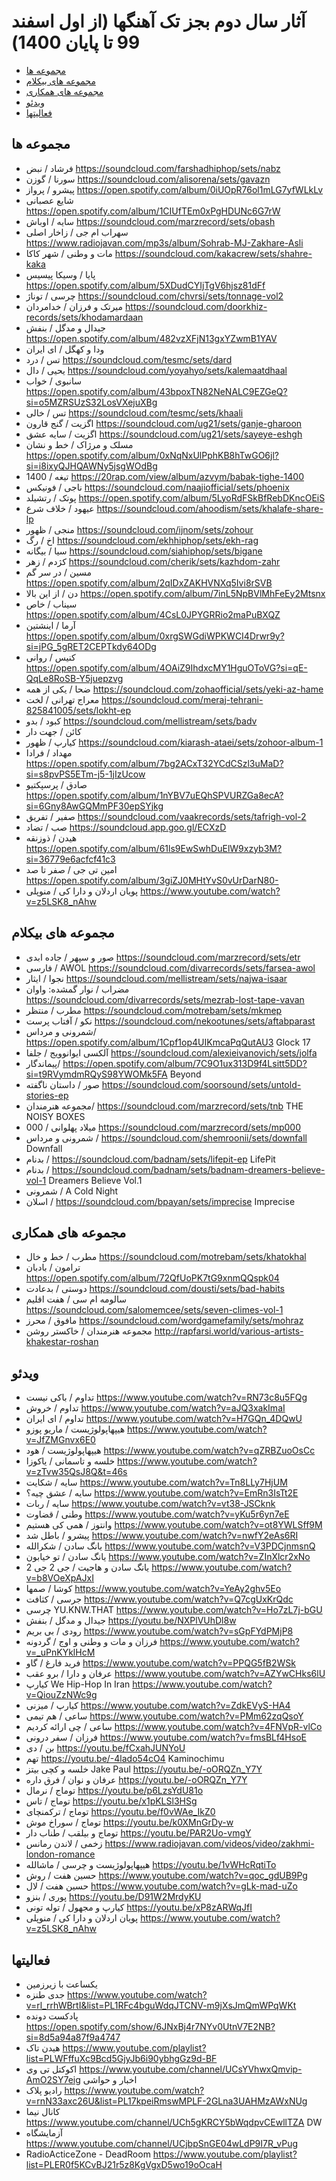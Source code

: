 # آثار سال دوم بجز تک آهنگها (از اول اسفند 99 تا پایان 1400)
- [مجموعه ها](#مجموعه-ها)
- [مجموعه های بیکلام](#مجموعه-های-بیکلام)
- [مجموعه های همکاری](#مجموعه-های-همکاری)
- [ویدئو](#ویدئو)
- [فعالیتها](#فعالیتها)

## مجموعه ها
- فرشاد / نبض		https://soundcloud.com/farshadhiphop/sets/nabz
- سورنا / گوزن		https://soundcloud.com/alisorena/sets/gavazn
- پیشرو / پرواز		https://open.spotify.com/album/0iUOpR76ol1mLG7yfWLkLv
- شایع عصبانی	https://open.spotify.com/album/1CIUfTEm0xPgHDUNc6G7rW
- سایه / اوباش		https://soundcloud.com/marzrecord/sets/obash
- سهراب ام جی / زاخار اصلی	https://www.radiojavan.com/mp3s/album/Sohrab-MJ-Zakhare-Asli
- مات و وطنی / شهر کاکا	https://soundcloud.com/kakacrew/sets/shahre-kaka
- پایا / وسیکا پیسیس		https://open.spotify.com/album/5XDudCYIjTgV6hjsz81dFf
- چرسی / توناژ	https://soundcloud.com/chvrsi/sets/tonnage-vol2
- میرتک و فرزان / خدامردان		https://soundcloud.com/doorkhiz-records/sets/khodamardaan
- جیدال و مدگل / بنفش 	https://open.spotify.com/album/482vzXFjN13gxYZwmB1YAV
- ودا و کهگل / 	ای ایران
- تس / درد		https://soundcloud.com/tesmc/sets/dard
- یحیی / دال		https://soundcloud.com/yoyahyo/sets/kalemaatdhaal
- سانبوی / خواب		https://open.spotify.com/album/43bpoxTN82NeNALC9EZGeQ?si=o5MZRSUzS32LosVXejuXBg
- تس / خالی		https://soundcloud.com/tesmc/sets/khaali
- اگزیت / گنج قارون		https://soundcloud.com/ug21/sets/ganje-gharoon
- اگزیت / سایه عشق		https://soundcloud.com/ug21/sets/sayeye-eshgh
- مسلک و مرژاک / خط و نشان	https://open.spotify.com/album/0xNqNxUlPphKB8hTwGO6jl?si=i8ixyQJHQAWNy5jsgWOdBg
- تیغه / 1400	https://20rap.com/view/album/azvym/babak-tighe-1400
- ناجی / فونیکس https://soundcloud.com/naajiofficial/sets/phoenix 
- پوتک / رتشیلد https://open.spotify.com/album/5LyoRdFSkBfRebDKncOEiS 
- عیهود / خلاف شرع		https://soundcloud.com/ahoodism/sets/khalafe-share-lp
- منجی / ظهور	https://soundcloud.com/ijnom/sets/zohour
- اخ / رگ	https://soundcloud.com/ekhhiphop/sets/ekh-rag
- سیا / بیگانه	https://soundcloud.com/siahiphop/sets/bigane
- کژدم / زهر		https://soundcloud.com/cherik/sets/kazhdom-zahr
- مسین / در سر گم		https://open.spotify.com/album/2qIDxZAKHVNXq5Ivi8rSVB
- دن / از این بالا		https://open.spotify.com/album/7inL5NpBVlMhFeEy2Mtsnx
- سیناب / خاص		https://open.spotify.com/album/4CsL0JPYGRRio2maPuBXQZ
- آرما / اینشتین		https://open.spotify.com/album/0xrgSWGdiWPKWCI4Drwr9y?si=jPG_5gRET2CEPTkdy64ODg
- کنیس / روانی		https://open.spotify.com/album/4OAiZ9IhdxcMY1HguOToVG?si=qE-QqLe8RoSB-Y5juepzvg
- ضحا / یکی از همه	https://soundcloud.com/zohaofficial/sets/yeki-az-hame
- معراج تهرانی / لخت	https://soundcloud.com/meraj-tehrani-825841005/sets/lokht-ep
- کبود / بدو	https://soundcloud.com/mellistream/sets/badv
- کائن / جهت دار 
- کیارپ / ظهور  https://soundcloud.com/kiarash-ataei/sets/zohoor-album-1 
- مهداد / فرادا  https://open.spotify.com/album/7bg2ACxT32YCdCSzl3uMaD?si=s8pvPS5ETm-j5-1jIzUcow
- صادق / پرسپکتیو  https://open.spotify.com/album/1nYBV7uEQhSPVURZGa8ecA?si=6Gny8AwGQMmPF30epSYjkg 
- صفیر / تفریق  https://soundcloud.com/vaakrecords/sets/tafrigh-vol-2
- صب / تضاد https://soundcloud.app.goo.gl/ECXzD
- هیدن / ذوزنقه https://open.spotify.com/album/61ls9EwSwhDuElW9xzyb3M?si=36779e6acfcf41c3
- امین تی جی / صفر تا صد https://open.spotify.com/album/3giZJ0MHtYvS0vUrDarN80- 
- پویان اردلان و دارا کی / منوپلی https://www.youtube.com/watch?v=z5LSK8_nAhw 

## مجموعه های بیکلام 		
- صور و سپهر / جاده ابدی	https://soundcloud.com/marzrecord/sets/etr
- فارسی / AWOL		https://soundcloud.com/divarrecords/sets/farsea-awol
- نجوا / ایثار		https://soundcloud.com/mellistream/sets/najwa-isaar
- مضراب / نوار گمشده: واوان		https://soundcloud.com/divarrecords/sets/mezrab-lost-tape-vavan
- مطرب / منتظر	https://soundcloud.com/motrebam/sets/mkmep
- نکو / آفتاب پرست	https://soundcloud.com/nekootunes/sets/aftabparast
- شمرونی و مرداس/ 			https://open.spotify.com/album/1Cpf1op4UIKmcaPqQutAU3 Glock 17
- آلکسی ایوانوویج / جلفا	https://soundcloud.com/alexieivanovich/sets/jolfa
- پیماندگار/	https://open.spotify.com/album/7C9O1ux313D9f4Lsitt5DD?si=t9RVymdmRQyS98YWOMk5FA   Beyond
- صور / داستان ناگفته	https://soundcloud.com/soorsound/sets/untold-stories-ep
- مجموعه هنرمندان/ 		https://soundcloud.com/marzrecord/sets/tnb THE NOISY BOXES
- میلاد پهلوانی / 000	https://soundcloud.com/marzrecord/sets/mp000
- شمرونی و مرداس /  https://soundcloud.com/shemroonii/sets/downfall  Downfall
- بدنام / https://soundcloud.com/badnam/sets/lifepit-ep LifePit 
- بدنام / https://soundcloud.com/badnam/sets/badnam-dreamers-believe-vol-1 Dreamers Believe Vol.1
- شمرونی / A Cold Night
- اسلان /  https://soundcloud.com/bpayan/sets/imprecise Imprecise 

## مجموعه های همکاری
- مطرب / خط و خال	https://soundcloud.com/motrebam/sets/khatokhal
- ترامون / بادبان	https://open.spotify.com/album/72QfUoPK7tG9xnmQQspk04
- دوستی / بدعادت	https://soundcloud.com/dousti/sets/bad-habits
- سالومه ام سی / هفت اقلیم	https://soundcloud.com/salomemcee/sets/seven-climes-vol-1
- مافوق / محرز	https://soundcloud.com/wordgamefamily/sets/mohraz
- مجموعه هنرمندان / خاکستر روشن		http://rapfarsi.world/various-artists-khakestar-roshan


## ویدئو
- تداوم / باکی نیست	https://www.youtube.com/watch?v=RN73c8u5FQg
- تداوم / خروش	https://www.youtube.com/watch?v=aJQ3xakImaI
- تداوم / ای ایران	https://www.youtube.com/watch?v=H7GQn_4DQwU
- هیپهاپولوژیست / ماریو پوزو	https://www.youtube.com/watch?v=JfZMGnvx6E0
- هیپهاپولوژیست / هود	https://www.youtube.com/watch?v=qZRBZuoOsCc
- خلسه و تاسمانی / یاکوزا	https://www.youtube.com/watch?v=zTvw35QsJ8Q&t=46s
- سایه / شکایت	https://www.youtube.com/watch?v=Tn8LLy7HjUM
- سایه / عشق چیه؟	https://www.youtube.com/watch?v=EmRn3IsTt2E
- سایه / ربات	https://www.youtube.com/watch?v=vt38-JSCknk
- وطنی / قضاوت	https://www.youtube.com/watch?v=yKu5r6yn7eE
- وانتوز / همی کی هستیم	https://www.youtube.com/watch?v=ot8YWLSff9M
- پیشرو / باطل شد	https://www.youtube.com/watch?v=nwfY2eAs6RI
- یانگ سادن / شکرالله	https://www.youtube.com/watch?v=V3PDCjnmsnQ
- یانگ سادن / تو خیابون	https://www.youtube.com/watch?v=ZInXlcr2xNo
- یانگ سادن و هاجیت / جی 2 جی 2	https://www.youtube.com/watch?v=b8VOeXpAJxI
- کوشا / صمها	https://www.youtube.com/watch?v=YeAy2ghv5Eo
- جرسی / کثافت	https://www.youtube.com/watch?v=Q7cgUxKrQdc
- چرسی	YU.KNW.THAT	https://www.youtube.com/watch?v=Ho7zL7j-bGU
- جیدال و مدگل / بنفش	https://youtu.be/NXPlVUhDl8w
- رودی / بی بریم	https://www.youtube.com/watch?v=sGpFYdPMjP8
- فرزان و مات و وطنی و اوج / گردونه	https://www.youtube.com/watch?v=_uPnKYklHcM
- فرید فارغ / گاو	https://www.youtube.com/watch?v=PPQG5fB2WSk
- عرفان و دارا / برو عقب	https://www.youtube.com/watch?v=AZYwCHks6lU
- کیارپ	We Hip-Hop In Iran	https://www.youtube.com/watch?v=QiouZzNWc9g
- کیارپ / میزنی	https://www.youtube.com/watch?v=ZdkEVyS-HA4
- ساعی / هم تیمی	https://www.youtube.com/watch?v=PMm62zqQsoY
- ساعی / چی ارائه کردیم	https://www.youtube.com/watch?v=4FNVpR-vlCo
- فرزان / سفر درونی	https://www.youtube.com/watch?v=fmsBLf4HsoE
- بن / دی	https://youtu.be/fCxahJUNYoU
- تهم	https://youtu.be/-4lado54cO4  Kaminochimu
- خلسه و کچی بیتز Jake Paul  https://youtu.be/-oORQZn_Y7Y
- عرفان و نوان / فرق داره https://youtu.be/-oORQZn_Y7Y
- توماج / نرمال  https://youtu.be/p6LzsYdU81o
- توماج / تاس  https://youtu.be/x1pKLSl3HSg
- توماج / ترکمنچای  https://youtu.be/f0vWAe_IkZ0
- توماج / سوراخ موش https://youtu.be/k0XMnGrDy-w
- توماج و بیلقب / طناب دار https://youtu.be/PAR2Uo-vmgY
- زخمی / لاندن رمانس  https://www.radiojavan.com/videos/video/zakhmi-london-romance
- هیپهاپولوژیست و چرسی / ماشالله https://youtu.be/1vWHcRqtiTo
- حسین هفت / روش https://www.youtube.com/watch?v=qoc_gdUB9Pg
- حسین هفت / لال https://www.youtube.com/watch?v=gLk-mad-uZo
- پوری / بنزو https://youtu.be/D91W2MrdyKU 
- کیارپ و مجهول / توله تونی https://youtu.be/xP8zARWqJfI 
- پویان اردلان و دارا کی / منوپلی https://www.youtube.com/watch?v=z5LSK8_nAhw 

## فعالیتها

- یکساعت با زیرزمین
- جدی طنزه  https://www.youtube.com/watch?v=rl_rrhWBrtI&list=PL1RFc4bguWdqJTCNV-m9jXsJmQmWPqWKt
- پادکست دونده https://open.spotify.com/show/6JNxBj4r7NYv0UtnV7E2NB?si=8d5a94a87f9a4747
- هیدن تاک https://www.youtube.com/playlist?list=PLWFffuXc9Bcd5GjyJb6i90ybhgGz9d-BF
-  اکوکتل تی وی https://www.youtube.com/channel/UCsYVhwxQmvip-AmO2SY7eig اخبار و حواشی
- رادیو پلاک https://www.youtube.com/watch?v=rnN33axc26U&list=PL17kpeiRmswMPLF-2GLna3UAHMzAWxNUg
- کانال نیما https://www.youtube.com/channel/UCh5gKRCY5bWqdpvCEwllTZA DW
- آزمایشگاه https://www.youtube.com/channel/UCjbpSnGE04wLdP9I7R_vPug	
- RadioActiceZone - DeadRoom  https://www.youtube.com/playlist?list=PLER0f5KCvBJ21r5z8KgVgxD5wo19oOcaH

